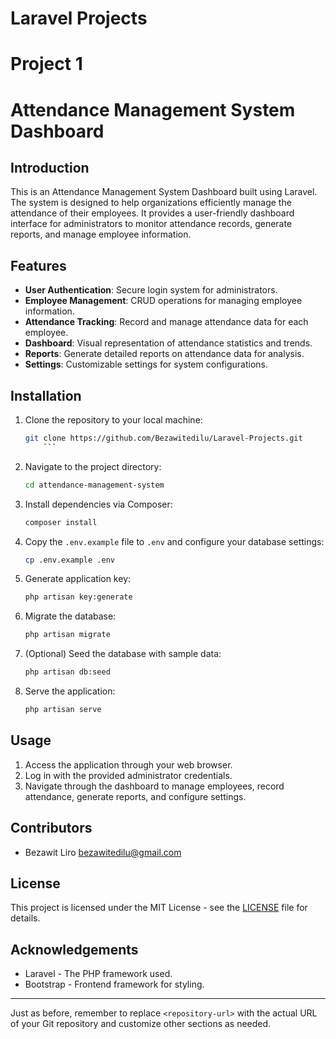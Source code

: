# **Laravel Projects**

# Project 1

# Attendance Management System Dashboard

## Introduction
This is an Attendance Management System Dashboard built using Laravel. The system is designed to help organizations efficiently manage the attendance of their employees. It provides a user-friendly dashboard interface for administrators to monitor attendance records, generate reports, and manage employee information.

## Features
- **User Authentication**: Secure login system for administrators.
- **Employee Management**: CRUD operations for managing employee information.
- **Attendance Tracking**: Record and manage attendance data for each employee.
- **Dashboard**: Visual representation of attendance statistics and trends.
- **Reports**: Generate detailed reports on attendance data for analysis.
- **Settings**: Customizable settings for system configurations.

## Installation
1. Clone the repository to your local machine:
    ```bash
    git clone https://github.com/Bezawitedilu/Laravel-Projects.git
        ```
2. Navigate to the project directory:
    ```bash
    cd attendance-management-system
    ```
3. Install dependencies via Composer:
    ```bash
    composer install
    ```
4. Copy the `.env.example` file to `.env` and configure your database settings:
    ```bash
    cp .env.example .env
    ```
5. Generate application key:
    ```bash
    php artisan key:generate
    ```
6. Migrate the database:
    ```bash
    php artisan migrate
    ```
7. (Optional) Seed the database with sample data:
    ```bash
    php artisan db:seed
    ```
8. Serve the application:
    ```bash
    php artisan serve
    ```

## Usage
1. Access the application through your web browser.
2. Log in with the provided administrator credentials.
3. Navigate through the dashboard to manage employees, record attendance, generate reports, and configure settings.

## Contributors
- Bezawit Liro bezawitedilu@gmail.com

## License
This project is licensed under the MIT License - see the [LICENSE](LICENSE) file for details.

## Acknowledgements
- Laravel - The PHP framework used.
- Bootstrap - Frontend framework for styling.

---

Just as before, remember to replace `<repository-url>` with the actual URL of your Git repository and customize other sections as needed.
